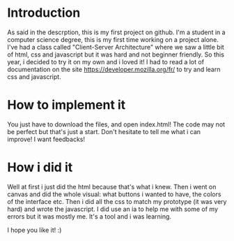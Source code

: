 # Introduction
As said in the descrption, this is my first project on github. 
I'm a student in a computer science degree, this is my first time working on a project alone.
I've had a class called "Client-Server Architecture" where we saw a little bit of html, css and javascript but it was hard and not beginner friendly.
So this year, i decided to try it on my own and i loved it!
I had to read a lot of documentation on the site https://developer.mozilla.org/fr/ to try and learn css and javascript.

# How to implement it
You just have to download the files, and open index.html!
The code may not be perfect but that's just a start.
Don't hesitate to tell me what i can improve! I want feedbacks!

# How i did it
Well at first i just did the html because that's what i knew.
Then i went on canvas and did the whole visual: what buttons i wanted to have, the colors of the interface etc.
Then i did all the css to match my prototype (it was very hard) and wrote the javascript. I did use an ia to help me with some of my errors but it was mostly me. It's a tool and i was learning.

I hope you like it! :)


